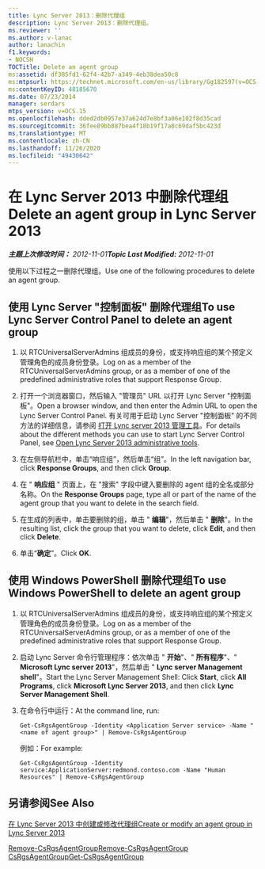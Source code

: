```yaml
---
title: Lync Server 2013：删除代理组
description: Lync Server 2013：删除代理组。
ms.reviewer: ''
ms.author: v-lanac
author: lanachin
f1.keywords:
- NOCSH
TOCTitle: Delete an agent group
ms:assetid: df385fd1-62f4-42b7-a349-4eb38dea50c8
ms:mtpsurl: https://technet.microsoft.com/en-us/library/Gg182597(v=OCS.15)
ms:contentKeyID: 48185670
ms.date: 07/23/2014
manager: serdars
mtps_version: v=OCS.15
ms.openlocfilehash: dded2db0957e37a624d7e8bf3a06e102f8d35cad
ms.sourcegitcommit: 36fee89bb887bea4f18b19f17a8c69daf5bc423d
ms.translationtype: MT
ms.contentlocale: zh-CN
ms.lasthandoff: 11/26/2020
ms.locfileid: "49430642"
---
```

# <a name="delete-an-agent-group-in-lync-server-2013"></a><span data-ttu-id="13d8a-103">在 Lync Server 2013 中删除代理组</span><span class="sxs-lookup"><span data-stu-id="13d8a-103">Delete an agent group in Lync Server 2013</span></span>

<div data-xmlns="http://www.w3.org/1999/xhtml">

<div class="topic" data-xmlns="http://www.w3.org/1999/xhtml" data-msxsl="urn:schemas-microsoft-com:xslt" data-cs="https://msdn.microsoft.com/">

<div data-asp="https://msdn2.microsoft.com/asp">



</div>

<div id="mainSection">

<div id="mainBody"><span data-ttu-id="13d8a-104">

<span> </span></span><span class="sxs-lookup"><span data-stu-id="13d8a-104">

<span> </span></span></span>

<span data-ttu-id="13d8a-105">_**主题上次修改时间：** 2012-11-01_</span><span class="sxs-lookup"><span data-stu-id="13d8a-105">_**Topic Last Modified:** 2012-11-01_</span></span>

<span data-ttu-id="13d8a-106">使用以下过程之一删除代理组。</span><span class="sxs-lookup"><span data-stu-id="13d8a-106">Use one of the following procedures to delete an agent group.</span></span>

<div>

## <a name="to-use-lync-server-control-panel-to-delete-an-agent-group"></a><span data-ttu-id="13d8a-107">使用 Lync Server "控制面板" 删除代理组</span><span class="sxs-lookup"><span data-stu-id="13d8a-107">To use Lync Server Control Panel to delete an agent group</span></span>

1.  <span data-ttu-id="13d8a-108">以 RTCUniversalServerAdmins 组成员的身份，或支持响应组的某个预定义管理角色的成员身份登录。</span><span class="sxs-lookup"><span data-stu-id="13d8a-108">Log on as a member of the RTCUniversalServerAdmins group, or as a member of one of the predefined administrative roles that support Response Group.</span></span>

2.  <span data-ttu-id="13d8a-109">打开一个浏览器窗口，然后输入 "管理员" URL 以打开 Lync Server "控制面板"。</span><span class="sxs-lookup"><span data-stu-id="13d8a-109">Open a browser window, and then enter the Admin URL to open the Lync Server Control Panel.</span></span> <span data-ttu-id="13d8a-110">有关可用于启动 Lync Server "控制面板" 的不同方法的详细信息，请参阅 [打开 Lync server 2013 管理工具](lync-server-2013-open-lync-server-administrative-tools.md)。</span><span class="sxs-lookup"><span data-stu-id="13d8a-110">For details about the different methods you can use to start Lync Server Control Panel, see [Open Lync Server 2013 administrative tools](lync-server-2013-open-lync-server-administrative-tools.md).</span></span>

3.  <span data-ttu-id="13d8a-111">在左侧导航栏中，单击“响应组”，然后单击“组”。</span><span class="sxs-lookup"><span data-stu-id="13d8a-111">In the left navigation bar, click **Response Groups**, and then click **Group**.</span></span>

4.  <span data-ttu-id="13d8a-112">在 " **响应组** " 页面上，在 "搜索" 字段中键入要删除的 agent 组的全名或部分名称。</span><span class="sxs-lookup"><span data-stu-id="13d8a-112">On the **Response Groups** page, type all or part of the name of the agent group that you want to delete in the search field.</span></span>

5.  <span data-ttu-id="13d8a-113">在生成的列表中，单击要删除的组，单击 " **编辑**"，然后单击 " **删除**"。</span><span class="sxs-lookup"><span data-stu-id="13d8a-113">In the resulting list, click the group that you want to delete, click **Edit**, and then click **Delete**.</span></span>

6.  <span data-ttu-id="13d8a-114">单击“**确定**”。</span><span class="sxs-lookup"><span data-stu-id="13d8a-114">Click **OK**.</span></span>

</div>

<div>

## <a name="to-use-windows-powershell-to-delete-an-agent-group"></a><span data-ttu-id="13d8a-115">使用 Windows PowerShell 删除代理组</span><span class="sxs-lookup"><span data-stu-id="13d8a-115">To use Windows PowerShell to delete an agent group</span></span>

1.  <span data-ttu-id="13d8a-116">以 RTCUniversalServerAdmins 组成员的身份，或支持响应组的某个预定义管理角色的成员身份登录。</span><span class="sxs-lookup"><span data-stu-id="13d8a-116">Log on as a member of the RTCUniversalServerAdmins group, or as a member of one of the predefined administrative roles that support Response Group.</span></span>

2.  <span data-ttu-id="13d8a-117">启动 Lync Server 命令行管理程序：依次单击 " **开始**"、" **所有程序**"、" **Microsoft Lync server 2013**"，然后单击 " **Lync server Management shell**"。</span><span class="sxs-lookup"><span data-stu-id="13d8a-117">Start the Lync Server Management Shell: Click **Start**, click **All Programs**, click **Microsoft Lync Server 2013**, and then click **Lync Server Management Shell**.</span></span>

3.  <span data-ttu-id="13d8a-118">在命令行中运行：</span><span class="sxs-lookup"><span data-stu-id="13d8a-118">At the command line, run:</span></span>
    
        Get-CsRgsAgentGroup -Identity <Application Server service> -Name "<name of agent group>" | Remove-CsRgsAgentGroup
    
    <span data-ttu-id="13d8a-119">例如：</span><span class="sxs-lookup"><span data-stu-id="13d8a-119">For example:</span></span>
    
        Get-CsRgsAgentGroup -Identity service:ApplicationServer:redmond.contoso.com -Name "Human Resources" | Remove-CsRgsAgentGroup

</div>

<div>

## <a name="see-also"></a><span data-ttu-id="13d8a-120">另请参阅</span><span class="sxs-lookup"><span data-stu-id="13d8a-120">See Also</span></span>


[<span data-ttu-id="13d8a-121">在 Lync Server 2013 中创建或修改代理组</span><span class="sxs-lookup"><span data-stu-id="13d8a-121">Create or modify an agent group in Lync Server 2013</span></span>](lync-server-2013-create-or-modify-an-agent-group.md)  


[<span data-ttu-id="13d8a-122">Remove-CsRgsAgentGroup</span><span class="sxs-lookup"><span data-stu-id="13d8a-122">Remove-CsRgsAgentGroup</span></span>](https://docs.microsoft.com/powershell/module/skype/Remove-CsRgsAgentGroup)  
[<span data-ttu-id="13d8a-123">CsRgsAgentGroup</span><span class="sxs-lookup"><span data-stu-id="13d8a-123">Get-CsRgsAgentGroup</span></span>](https://docs.microsoft.com/powershell/module/skype/Get-CsRgsAgentGroup)  
  

<span data-ttu-id="13d8a-124"></div>

</div>

<span> </span>

</div>

</div>

</span><span class="sxs-lookup"><span data-stu-id="13d8a-124"></div>

</div>

<span> </span>

</div>

</div>

</span></span></div>

